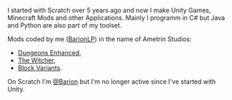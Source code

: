 I started with Scratch over 5 years ago and now I make Unity Games, Minecraft Mods and other Applications.
Mainly I programm in C# but Java and Python are also part of my toolset.

Mods coded by me ([BarionLP](https://www.curseforge.com/members/barionlp/projects)) in the name of Ametrin Studios:
  - [Dungeons Enhanced](https://www.curseforge.com/minecraft/mc-mods/dungeonsenhanced),
  - [The Witcher](https://www.curseforge.com/minecraft/mc-mods/the-witcher-content),
  - [Block Variants](https://www.curseforge.com/minecraft/mc-mods/vanilla-block-variants).

On Scratch I'm [@Barion](https://scratch.mit.edu/users/Barion/) but I'm no longer active since I've started with Unity.
